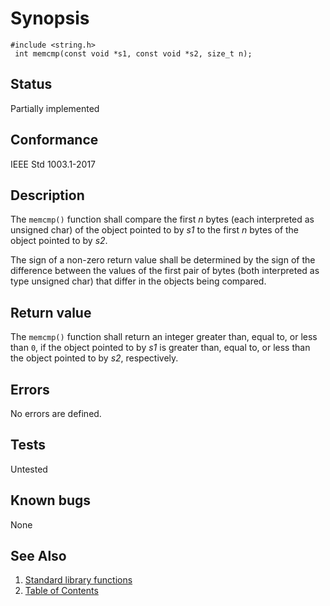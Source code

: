 # Synopsis 
`#include <string.h>`</br>
` int memcmp(const void *s1, const void *s2, size_t n);`</br>

## Status
Partially implemented
## Conformance
IEEE Std 1003.1-2017
## Description

The `memcmp()` function shall compare the first _n_ bytes (each interpreted as unsigned char) of the object
pointed to by _s1_ to the first _n_ bytes of the object pointed to by _s2_.

The sign of a non-zero return value shall be determined by the sign of the difference between the values of the first pair of
bytes (both interpreted as type unsigned char) that differ in the objects being compared.


## Return value


The `memcmp()` function shall return an integer greater than, equal to, or less than `0`, if the object pointed to by
_s1_ is greater than, equal to, or less than the object pointed to by _s2_, respectively.


## Errors


No errors are defined.




## Tests

Untested

## Known bugs

None

## See Also 
1. [Standard library functions](../README.md)
2. [Table of Contents](../../../README.md)
